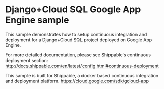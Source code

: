 Django+Cloud SQL Google App Engine sample
=========================================

This sample demonstrates how to setup continuous integration and deployment for a Django+Cloud SQL project deployed on Google App Engine.

For more detailed documentation, please see Shippable's continuous deployment section: http://docs.shippable.com/en/latest/config.html#continuous-deployment

This sample is built for Shippable, a docker based continuous integration and deployment platform.
https://cloud.google.com/sdk/gcloud-app
